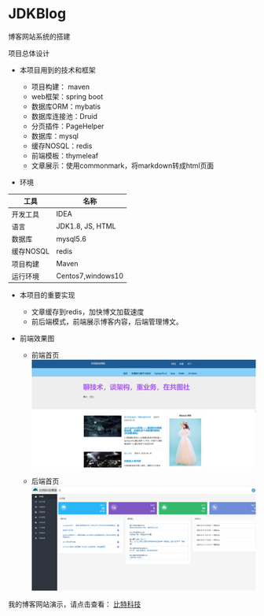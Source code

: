 # JDKBlog
博客网站系统的搭建

项目总体设计

- 本项目用到的技术和框架
  - 项目构建： maven
  - web框架：spring boot
  - 数据库ORM：mybatis
  - 数据库连接池：Druid
  - 分页插件：PageHelper
  - 数据库：mysql
  - 缓存NOSQL：redis
  - 前端模板：thymeleaf
  - 文章展示：使用commonmark，将markdown转成html页面

- 环境

工具| 名称 
------- | ------- 
开发工具	| IDEA
语言| JDK1.8, JS, HTML
数据库| mysql5.6
缓存NOSQL| redis
项目构建| Maven
运行环境| Centos7,windows10

- 本项目的重要实现
  - 文章缓存到redis，加快博文加载速度
  - 前后端模式，前端展示博客内容，后端管理博文。
  
  
- 前端效果图

  - 前端首页
  ![前端首页](https://github.com/wmsJackWang/JDKBlog/blob/master/1590594526.png)
  
  - 后端首页
  ![后端首页](https://github.com/wmsJackWang/JDKBlog/blob/master/1590594552.png)
  

我的博客网站演示，请点击查看：
<a href="http://bittechblog.com/" size = 4>比特科技</a>

